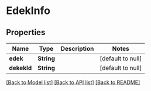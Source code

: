 # EdekInfo

## Properties

| Name        | Type       | Description | Notes             |
| ----------- | ---------- | ----------- | ----------------- |
| **edek**    | **String** |             | [default to null] |
| **dekekId** | **String** |             | [default to null] |

[[Back to Model list]](../README.md#documentation-for-models) [[Back to API list]](../README.md#documentation-for-api-endpoints) [[Back to README]](../README.md)
